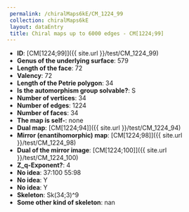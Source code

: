 ```yaml
--- 
 permalink: /chiralMaps6kE/CM_1224_99 
 collection: chiralMaps6kE
 layout: dataEntry
 title: Chiral maps up to 6000 edges - CM[1224;99]
---
```


- **ID**: [CM[1224;99]]({{ site.url }}/test/CM_1224_99)
- **Genus of the underlying surface**: 579
- **Length of the face**: 72
- **Valency**: 72
- **Length of the Petrie polygon**: 34
- **Is the automorphism group solvable?**: S
- **Number of vertices**: 34
- **Number of edges**: 1224
- **Number of faces**: 34
- **The map is self-**: none
- **Dual map**: [CM[1224;94]]({{ site.url }}/test/CM_1224_94)
- **Mirror (enantihomorphic) map**: [CM[1224;98]]({{ site.url }}/test/CM_1224_98)
- **Dual of the mirror image**: [CM[1224;100]]({{ site.url }}/test/CM_1224_100)
- **Z_q-Exponent?**: 4
- **No idea**:  37:100 55:98
- **No idea**: Y
- **No idea**: Y
- **Skeleton**: Sk(34;3)^9
- **Some other kind of skeleton**: nan

